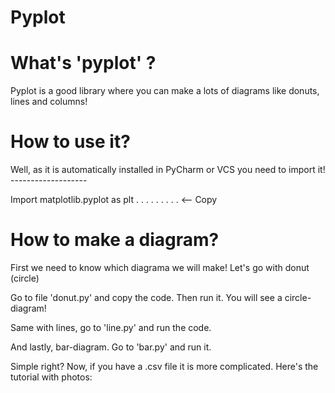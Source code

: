 # Pyplot
# What's 'pyplot' ?
Pyplot is a good library where you can make a lots of diagrams like donuts, lines and columns!
# How to use it?
Well, as it is automatically installed in PyCharm or VCS you need to import it! -------------------  




Import matplotlib.pyplot as plt . . . . . . . . .  <-- Copy
# How to make a diagram? 
First we need to know which diagrama we will make!
Let's go with donut (circle)

Go to file 'donut.py' and copy the code. Then run it. You will see a circle-diagram!

Same with lines, go to 'line.py' and run the code.

And lastly, bar-diagram. Go to 'bar.py' and run it. 

Simple right? Now, if you have a .csv file it is more complicated. Here's the tutorial with photos:



